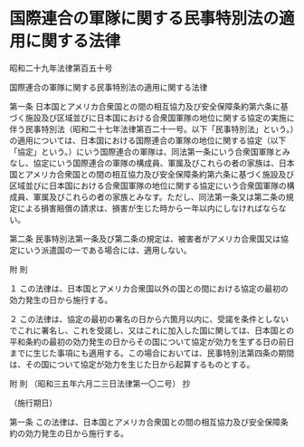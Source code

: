 # 国際連合の軍隊に関する民事特別法の適用に関する法律

昭和二十九年法律第百五十号

国際連合の軍隊に関する民事特別法の適用に関する法律

第一条 日本国とアメリカ合衆国との間の相互協力及び安全保障条約第六条に基づく施設及び区域並びに日本国における合衆国軍隊の地位に関する協定の実施に伴う民事特別法（昭和二十七年法律第百二十一号。以下「民事特別法」という。）の適用については、日本国における国際連合の軍隊の地位に関する協定（以下「協定」という。）にいう国際連合の軍隊は、同法第一条にいう合衆国軍隊とみなし、協定にいう国際連合の軍隊の構成員、軍属及びこれらの者の家族は、日本国とアメリカ合衆国との間の相互協力及び安全保障条約第六条に基づく施設及び区域並びに日本国における合衆国軍隊の地位に関する協定にいう合衆国軍隊の構成員、軍属及びこれらの者の家族とみなす。ただし、同法第一条又は第二条の規定による損害賠償の請求は、損害が生じた時から一年以内にしなければならない。

第二条 民事特別法第一条及び第二条の規定は、被害者がアメリカ合衆国又は協定にいう派遣国の一である場合には、適用しない。

附 則

１ この法律は、日本国とアメリカ合衆国以外の国との間における協定の最初の効力発生の日から施行する。

２ この法律は、協定の最初の署名の日から六箇月以内に、受諾を条件としないでこれに署名し、これを受諾し、又はこれに加入した国に関しては、日本国との平和条約の最初の効力発生の日からその国について協定が効力を生ずる日の前日までに生じた事項にも適用する。この場合においては、民事特別法第四条の期間は、その国について協定が効力を生じた日から起算するものとする。

附 則 （昭和三五年六月二三日法律第一〇二号） 抄

（施行期日）

第一条 この法律は、日本国とアメリカ合衆国との間の相互協力及び安全保障条約の効力発生の日から施行する。
